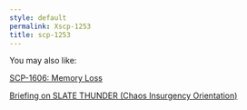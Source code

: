 ```yaml
---
style: default
permalink: Xscp-1253
title: scp-1253
---
```

You may also like:

[SCP-1606: Memory Loss](http://scp-wiki.net/scp-1606)

[Briefing on SLATE THUNDER (Chaos Insurgency Orientation)](http://scp-wiki.net/slate-thunder)
